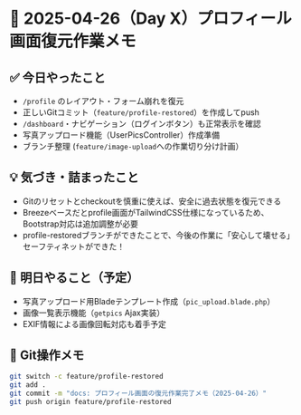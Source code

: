# 📅 2025-04-26（Day X）プロフィール画面復元作業メモ

## ✅ 今日やったこと

- `/profile` のレイアウト・フォーム崩れを復元
- 正しいGitコミット（`feature/profile-restored`）を作成してpush
- `/dashboard`・ナビゲーション（ログインボタン）も正常表示を確認
- 写真アップロード機能（UserPicsController）作成準備
- ブランチ整理 (`feature/image-upload`への作業切り分け計画）

## 💡 気づき・詰まったこと

- Gitのリセットとcheckoutを慎重に使えば、安全に過去状態を復元できる
- Breezeベースだとprofile画面がTailwindCSS仕様になっているため、Bootstrap対応は追加調整が必要
- profile-restoredブランチができたことで、今後の作業に「安心して壊せる」セーフティネットができた！

## 🔧 明日やること（予定）

- 写真アップロード用Bladeテンプレート作成（`pic_upload.blade.php`）
- 画像一覧表示機能（`getpics` Ajax実装）
- EXIF情報による画像回転対応も着手予定

## 🧪 Git操作メモ

```bash
git switch -c feature/profile-restored
git add .
git commit -m "docs: プロフィール画面の復元作業完了メモ（2025-04-26）"
git push origin feature/profile-restored
